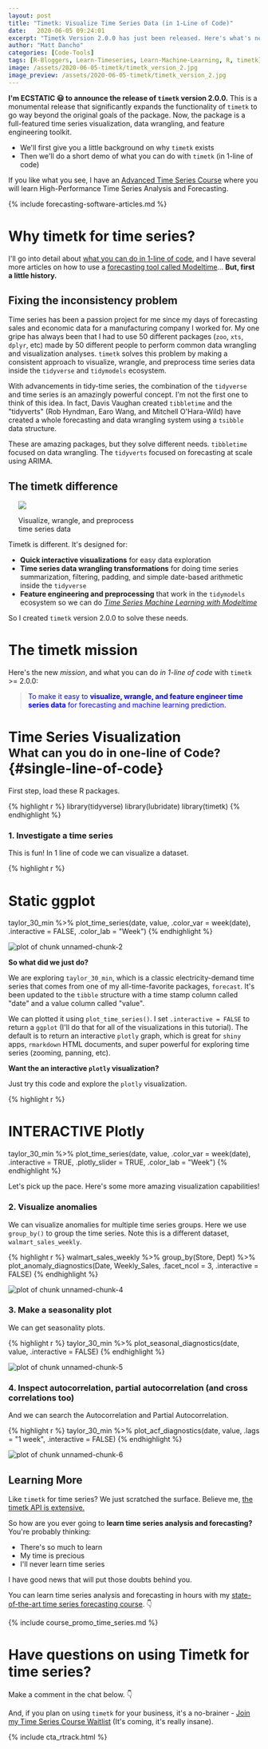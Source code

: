 ```yaml
---
layout: post
title: "Timetk: Visualize Time Series Data (in 1-Line of Code)"
date:   2020-06-05 09:24:01
excerpt: "Timetk Version 2.0.0 has just been released. Here's what's new for time series data analysis."
author: "Matt Dancho"
categories: [Code-Tools]
tags: [R-Bloggers, Learn-Timeseries, Learn-Machine-Learning, R, timetk]
image: /assets/2020-06-05-timetk/timetk_version_2.jpg
image_preview: /assets/2020-06-05-timetk/timetk_version_2.jpg
---
```





__I'm ECSTATIC 😃 to announce the release of `timetk` version 2.0.0.__ This is a monumental release that significantly expands the functionality of `timetk` to go way beyond the original goals of the package. Now, the package is a full-featured time series visualization, data wrangling, and feature engineering toolkit.

- We'll first give you a little background on why `timetk` exists
- Then we'll do a short demo of what you can do with `timetk` (in 1-line of code)

If you like what you see, I have an [Advanced Time Series Course](https://university.business-science.io/p/ds4b-203-r-high-performance-time-series-forecasting) where you will learn High-Performance Time Series Analysis and Forecasting.

{% include forecasting-software-articles.md %}




# Why timetk for time series? 

I'll go into detail about [what you can do in 1-line of code](#single-line-of-code), and I have several more articles on how to use a [forecasting tool called Modeltime](/code-tools/2020/06/29/introducing-modeltime.html)... __But, first a little history.__

## Fixing the inconsistency problem

Time series has been a passion project for me since my days of forecasting sales and economic data for a manufacturing company I worked for. My one gripe has always been that I had to use 50 different packages (`zoo`, `xts`, `dplyr`, etc) made by 50 different people to perform common data wrangling and visualization analyses. `timetk` solves this problem by making a consistent approach to visualize, wrangle, and preprocess time series data inside the `tidyverse` and `tidymodels` ecosystem. 

With advancements in tidy-time series, the combination of the `tidyverse` and time series is an amazingly powerful concept. I'm not the first one to think of this idea. In fact, Davis Vaughan created `tibbletime` and the "tidyverts" (Rob Hyndman, Earo Wang, and Mitchell O'Hara-Wild) have created a whole forecasting and data wrangling system using a `tsibble` data structure. 

These are amazing packages, but they solve different needs. `tibbletime` focused on data wrangling. The `tidyverts` focused on forecasting at scale using ARIMA.

## The timetk difference

<div class="pull-right hidden-xs" style="width:50%; margin-left:20px;">
  <a href="#" target="_blank">
  <img class="img-responsive" src="/assets/2020-06-05-timetk/timetk_version_2.jpg"> 
  </a>
  <p class="date text-center">Visualize, wrangle, and preprocess time series data</p>
</div>

Timetk is different. It's designed for:

- __Quick interactive visualizations__ for easy data exploration
- __Time series data wrangling transformations__ for doing time series summarization, filtering, padding, and simple date-based arithmetic inside the `tidyverse` 
- __Feature engineering and preprocessing__ that work in the `tidymodels` ecosystem so we can do [_Time Series Machine Learning with Modeltime_](/code-tools/2020/06/29/introducing-modeltime.html)

So I created `timetk` version 2.0.0 to solve these needs. 




# The timetk mission

Here's the new _mission_, and what you can do _in 1-line of code_ with `timetk` >= 2.0.0:

> <span style="color:blue;">To make it easy to __visualize, wrangle, and feature engineer time series data__ for forecasting and machine learning prediction. </span>

# Time Series Visualization <br><small>What can you do in one-line of Code?</small> {#single-line-of-code}

First step, load these R packages.


{% highlight r %}
library(tidyverse)
library(lubridate)
library(timetk)
{% endhighlight %}

### 1. Investigate a time series

This is fun! In 1 line of code we can visualize a dataset. 


{% highlight r %}
# Static ggplot
taylor_30_min %>%
    plot_time_series(date, value, .color_var = week(date),
                     .interactive = FALSE, .color_lab = "Week")
{% endhighlight %}

![plot of chunk unnamed-chunk-2](/figure/source/2020-06-05-timetk-vesion-2-announcement/unnamed-chunk-2-1.png)

__So what did we just do?__

We are exploring `taylor_30_min`, which is a classic electricity-demand time series that comes from one of my all-time-favorite packages, `forecast`. It's been updated to the `tibble` structure with a time stamp column called "date" and a value column called "value". 

We can plotted it using `plot_time_series()`. I set `.interactive = FALSE` to return a `ggplot` (I'll do that for all of the visualizations in this tutorial). The default is to return an interactive `plotly` graph, which is great for `shiny` apps, `rmarkdown` HTML documents, and super powerful for exploring time series (zooming, panning, etc). 

__Want the an interactive `plotly` visualization?__ 

Just try this code and explore the `plotly` visualization.


{% highlight r %}
# INTERACTIVE Plotly
taylor_30_min %>%
    plot_time_series(date, value, .color_var = week(date),
                     .interactive = TRUE, .plotly_slider = TRUE, .color_lab = "Week")
{% endhighlight %}

Let's pick up the pace. Here's some more amazing visualization capabilities!

### 2. Visualize anomalies

We can visualize anomalies for multiple time series groups. Here we use `group_by()` to group the time series. Note this is a different dataset, `walmart_sales_weekly`.


{% highlight r %}
walmart_sales_weekly %>%
    group_by(Store, Dept) %>%
    plot_anomaly_diagnostics(Date, Weekly_Sales, 
                             .facet_ncol = 3, .interactive = FALSE)
{% endhighlight %}

![plot of chunk unnamed-chunk-4](/figure/source/2020-06-05-timetk-vesion-2-announcement/unnamed-chunk-4-1.png)

### 3. Make a seasonality plot

We can get seasonality plots. 


{% highlight r %}
taylor_30_min %>%
    plot_seasonal_diagnostics(date, value, .interactive = FALSE)
{% endhighlight %}

![plot of chunk unnamed-chunk-5](/figure/source/2020-06-05-timetk-vesion-2-announcement/unnamed-chunk-5-1.png)

### 4. Inspect autocorrelation, partial autocorrelation (and cross correlations too)

And we can search the Autocorrelation and Partial Autocorrelation. 


{% highlight r %}
taylor_30_min %>%
    plot_acf_diagnostics(date, value, .lags = "1 week", .interactive = FALSE)
{% endhighlight %}

![plot of chunk unnamed-chunk-6](/figure/source/2020-06-05-timetk-vesion-2-announcement/unnamed-chunk-6-1.png)




## Learning More

Like `timetk` for time series? We just scratched the surface. Believe me, [the timetk API is extensive.](https://business-science.github.io/timetk/reference/index.html) 

So how are you ever going to __learn time series analysis and forecasting?__ You're probably thinking:

- There's so much to learn
- My time is precious
- I'll never learn time series

I have good news that will put those doubts behind you. 

You can learn time series analysis and forecasting in hours with my [state-of-the-art time series forecasting course](https://university.business-science.io/p/ds4b-203-r-high-performance-time-series-forecasting/). 👇


{% include course_promo_time_series.md %}


# Have questions on using Timetk for time series?

Make a comment in the chat below. 👇

And, if you plan on using `timetk` for your business, it's a no-brainer - [Join my Time Series Course Waitlist](https://mailchi.mp/business-science/webinars) (It's coming, it's really insane). 

{% include cta_rtrack.html %}

